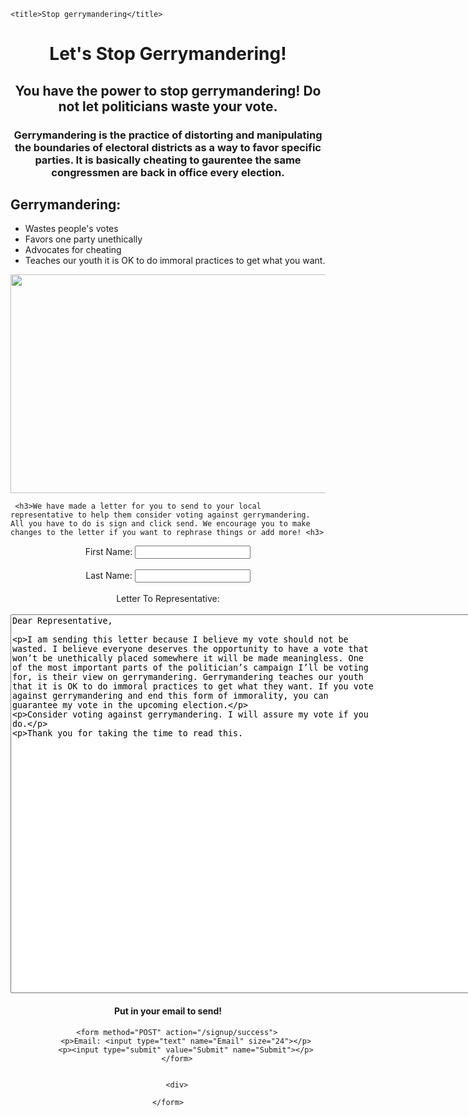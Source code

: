 <html>

<head>

	<title>Stop gerrymandering</title>

<style>
		h1.mainHeading {text-align: center;}

		body {margin-bottom: 50px;}


</style>

</head>

<body>

<center><h1> Let's Stop Gerrymandering!</h1>
	<h2>You have the power to stop gerrymandering! Do not let politicians waste your vote. </h2>
	<h3>Gerrymandering is the practice of distorting and manipulating the boundaries of electoral districts as a way to favor specific parties. It is basically cheating to gaurentee the same congressmen are back in office every election.</h3></center>
	<h2>Gerrymandering:</h2>
	<ul>
		<li> Wastes people's votes </li>
		<li> Favors one party unethically</li>
		<li> Advocates for cheating</li>
		<li> Teaches our youth it is OK to do immoral practices to get what you want.</li>
	</ul>

<center><img height="350px" width="550px"    src="https://lithub.com/wp-content/uploads/2018/10/Screen-Shot-2018-10-30-at-2.20.15-PM.png"></center>

	 <h3>We have made a letter for you to send to your local representative to help them consider voting against gerrymandering. All you have to do is sign and click send. We encourage you to make changes to the letter if you want to rephrase things or add more! <h3>

<form action="MILTO:shilospaw@gmail.com" method="post" enctype="text/plain">
	<center><label name="firstName">First Name:</label>
	<input type="textbox" size="20" name="firstName"/><br><br>
	<label name="lastName">Last Name:</label>
	<input type="textbox" size="20" name="lastName"/><br><br>
	<label name="letterToRep">Letter To Representative:</label><br><br>
	<textarea name="textarea"
   rows="40" cols="100">Dear Representative,

I am sending this letter because I believe my vote should not be wasted. I believe everyone deserves the opportunity to have a vote that won’t be unethically placed somewhere it will be made meaningless. One of the most important parts of the politician’s campaign I’ll be voting for, is their view on gerrymandering. Gerrymandering teaches our youth that it is OK to do immoral practices to get what they want. If you vote against gerrymandering and end this form of immorality, you can guarantee my vote in the upcoming election.

Consider voting against gerrymandering. I will assure my vote if you do. 

Thank you for taking the time to read this.</textarea>
 
   <div class="formBlock">
		<h4>Put in your email to send!</h4>

		<form method="POST" action="/signup/success">
			<p>Email: <input type="text" name="Email" size="24"></p>
			<p><input type="submit" value="Submit" name="Submit"></p>
		</form>


		<div>

	</form>


  
